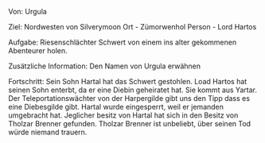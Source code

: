 Von:
Urgula

Ziel:
Nordwesten von Silverymoon
Ort - Zümorwenhol
Person - Lord Hartos

Aufgabe:
Riesenschlächter Schwert von einem ins alter gekommenen Abenteurer holen.

Zusätzliche Information:
Den Namen von Urgula erwähnen

Fortschritt:
Sein Sohn Hartal hat das Schwert gestohlen. Load Hartos hat seinen Sohn enterbt, da er eine Diebin geheiratet hat. Sie kommt aus Yartar.
Der Teleportationswächter von der Harpergilde gibt uns den Tipp dass es eine Diebesgilde gibt.
Hartal wurde eingesperrt, weil er jemanden umgebracht hat. Jeglicher besitz von Hartal hat sich in den Besitz von Tholzar Brenner gefunden. Tholzar Brenner ist unbeliebt, über seinen Tod würde niemand trauern.